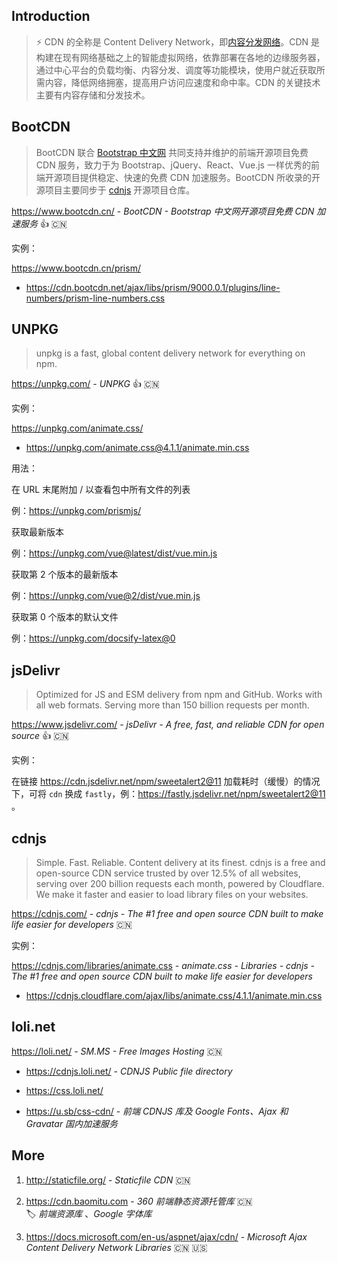 ## Introduction

> ⚡ CDN 的全称是 Content Delivery Network，即[内容分发网络](https://baike.baidu.com/item/内容分发网络/4034265)。CDN 是构建在现有网络基础之上的智能虚拟网络，依靠部署在各地的边缘服务器，通过中心平台的负载均衡、内容分发、调度等功能模块，使用户就近获取所需内容，降低网络拥塞，提高用户访问应速度和命中率。CDN 的关键技术主要有内容存储和分发技术。

## BootCDN

> BootCDN 联合 [Bootstrap 中文网](https://www.bootcss.com/) 共同支持并维护的前端开源项目免费 CDN 服务，致力于为 Bootstrap、jQuery、React、Vue.js 一样优秀的前端开源项目提供稳定、快速的免费 CDN 加速服务。BootCDN 所收录的开源项目主要同步于 [cdnjs](https://github.com/cdnjs/cdnjs) 开源项目仓库。

https://www.bootcdn.cn/ - *BootCDN - Bootstrap 中文网开源项目免费 CDN 加速服务* 👍 🇨🇳

实例：

https://www.bootcdn.cn/prism/

- https://cdn.bootcdn.net/ajax/libs/prism/9000.0.1/plugins/line-numbers/prism-line-numbers.css


## UNPKG

> unpkg is a fast, global content delivery network for everything on npm.

https://unpkg.com/ - *UNPKG* 👍 🇨🇳

实例：

https://unpkg.com/animate.css/

- https://unpkg.com/animate.css@4.1.1/animate.min.css

用法：

在 URL 末尾附加 / 以查看包中所有文件的列表

例：https://unpkg.com/prismjs/

获取最新版本

例：https://unpkg.com/vue@latest/dist/vue.min.js

获取第 2 个版本的最新版本

例：https://unpkg.com/vue@2/dist/vue.min.js

 获取第 0 个版本的默认文件
 
 例：https://unpkg.com/docsify-latex@0

## jsDelivr

> Optimized for JS and ESM delivery from npm and GitHub. Works with all web formats. Serving more than 150 billion requests per month.

https://www.jsdelivr.com/ - *jsDelivr - A free, fast, and reliable CDN for open source* 👍 🇨🇳

实例：

在链接 https://cdn.jsdelivr.net/npm/sweetalert2@11 加载耗时（缓慢）的情况下，可将 `cdn` 换成 `fastly`，例：https://fastly.jsdelivr.net/npm/sweetalert2@11 。


## cdnjs

> Simple. Fast. Reliable. Content delivery at its finest. cdnjs is a free and open-source CDN service trusted by over 12.5% of all websites, serving over 200 billion requests each month, powered by Cloudflare. We make it faster and easier to load library files on your websites.

https://cdnjs.com/ - *cdnjs - The #1 free and open source CDN built to make life easier for developers* 🇨🇳

实例：

https://cdnjs.com/libraries/animate.css - *animate.css - Libraries - cdnjs - The #1 free and open source CDN built to make life easier for developers*

- https://cdnjs.cloudflare.com/ajax/libs/animate.css/4.1.1/animate.min.css

## loli.net

https://loli.net/ - *SM.MS - Free Images Hosting* 🇨🇳

- https://cdnjs.loli.net/ - *CDNJS Public file directory*

- https://css.loli.net/
- https://u.sb/css-cdn/ - *前端 CDNJS 库及 Google Fonts、Ajax 和 Gravatar 国内加速服务*


## More

1. http://staticfile.org/ - *Staticfile CDN* 🇨🇳

2. https://cdn.baomitu.com - *360 前端静态资源托管库* 🇨🇳  
   🏷️ *前端资源库* 、*Google 字体库*

3. https://docs.microsoft.com/en-us/aspnet/ajax/cdn/ - *Microsoft Ajax Content Delivery Network Libraries* 🇨🇳 🇺🇸
